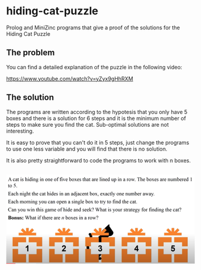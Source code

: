 # hiding-cat-puzzle
Prolog and MiniZinc programs that give a proof of the solutions for the Hiding Cat Puzzle

## The problem

You can find a detailed explanation of the puzzle in the following video:

https://www.youtube.com/watch?v=yZyx9gHhRXM

## The solution

The programs are written according to the hypotesis that you only have 5 boxes and there is a solution for 6 steps and it is the minimum number of steps to make sure you find the cat. Sub-optimal solutions are not interesting.

It is easy to prove that you can't do it in 5 steps, just change the programs to use one less variable and you will find that there is no solution.

It is also pretty straightforward to code the programs to work with n boxes.

## 

![alt text](https://raw.githubusercontent.com/CiuffysHub/hiding-cat-puzzle/main/image.PNG)
